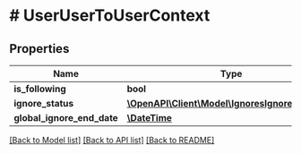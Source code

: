 # # UserUserToUserContext

## Properties

Name | Type | Description | Notes
------------ | ------------- | ------------- | -------------
**is_following** | **bool** |  | [optional]
**ignore_status** | [**\OpenAPI\Client\Model\IgnoresIgnoreResponse**](IgnoresIgnoreResponse.md) |  | [optional]
**global_ignore_end_date** | [**\DateTime**](\DateTime.md) |  | [optional]

[[Back to Model list]](../../README.md#models) [[Back to API list]](../../README.md#endpoints) [[Back to README]](../../README.md)

